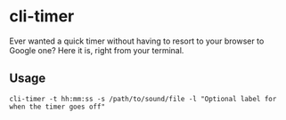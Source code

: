 # cli-timer

Ever wanted a quick timer without having to resort to your browser to Google one? Here it is, right from your terminal.

## Usage

`cli-timer -t hh:mm:ss -s /path/to/sound/file -l "Optional label for when the timer goes off"`
